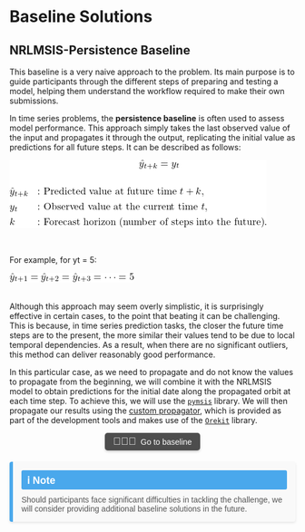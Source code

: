 # Baseline Solutions

## NRLMSIS-Persistence Baseline 

This baseline is a very naive approach to the problem. Its main purpose is to guide participants through the different steps of preparing and testing a model, helping them understand the workflow required to make their own submissions.

In time series problems, the **persistence baseline** is often used to assess model performance. This approach simply takes the last observed value of the input and propagates it through the output, replicating the initial value as predictions for all future steps. It can be described as follows:


 ![](_img/PersistenceForm.png)

<br>

For example, for yt = 5:

 ![](_img/PersistenceExample.png)

<br>
Although this approach may seem overly simplistic, it is surprisingly effective in certain cases, to the point that beating it can be challenging. This is because, in time series prediction tasks, the closer the future time steps are to the present, the more similar their values tend to be due to local temporal dependencies. As a result, when there are no significant outliers, this method can deliver reasonably good performance.

In this particular case, as we need to propagate and do not know the values to propagate from the beginning, we will combine it with the NRLMSIS model to obtain predictions for the initial date along the propagated orbit at each time step. To achieve this, we will use the [`pymsis`](https://swxtrec.github.io/pymsis/) library. We will then propagate our results using the [custom propagator](https://github.com/ARCLab-MIT/STORM-AI-propagator/tree/main), which is provided as part of the development tools and makes use of the [`Orekit`](https://www.orekit.org/) library. 

<!-- Baseline Solutions Section -->
<div align="center" style="margin-bottom: 20px;">
    <!-- Centered Button with Emoji -->
    <div style="display: inline-flex; align-items: center; background-color: #4d4d4d; color: #ffffff; border-radius: 5px; padding: 5px 15px; font-family: Arial, sans-serif; font-size: 14px; text-align: center; box-shadow: 0 2px 4px rgba(0, 0, 0, 0.2);">
        <span style="margin-right: 8px; font-size: 18px;">👩🏾‍💻</span>
        <a href="https://github.com/ARCLab-MIT/STORM-AI-devkit-2025/tree/main/baselines/persistence" target="_blank" style="color: #ffffff; text-decoration: none;">
            Go to baseline
        </a>
    </div>
</div>

<!-- Quote Block -->
<div style="display: flex; flex-direction: column; background-color: #f9f9f9; border-left: 6px solid #4aa8ec; border-radius: 4px; padding: 15px; margin: 20px 0; box-shadow: 0 2px 4px rgba(0, 0, 0, 0.1); font-family: Arial, sans-serif;">
    <div style="font-size: 18px; font-weight: bold; color: #ffffff; background-color: #4aa8ec; display: inline-block; padding: 5px 10px; border-radius: 3px; margin-bottom: 10px;">ℹ️ Note</div>
    <p style="font-size: 14px; margin: 0; color: #555;">Should participants face significant difficulties in tackling the challenge, we will consider providing additional baseline solutions in the future.</p>
</div>
